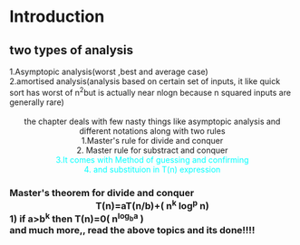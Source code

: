 <h1>Introduction</h1>
<h2>two types of analysis</h1>
1.Asymptopic analysis(worst ,best and average case)
<br>2.amortised analysis(analysis based on certain set of inputs, it like quick sort has worst of n<sup>2</sup>but is actually near nlogn because n squared inputs are generally rare)<br><br>
<center>the chapter deals with few nasty things like asymptopic analysis and different notations
along with two rules<br>1.Master's rule for divide and conquer<br>2. Master rule for substract and  conquer<br><font color="cyan">3.It comes with Method of guessing and confirming <br>4. and substituion in T(n) expression
</center></font>
<h3>Master's theorem for divide and conquer
<br><center>T(n)=aT(n/b)+( n<sup>k</sup> log<sup>p</sup> n)<br></center>
1) if a>b<sup>k</sup> then T(n)=0( n<sup>log<sub>b</sub>a</sup> )
<br>
and much more,, read the above topics and its done!!!!